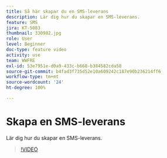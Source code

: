 ```yaml
---
title: Så här skapar du en SMS-leverans
description: Lär dig hur du skapar en SMS-leverans.
feature: SMS
jira: KT-5083
thumbnail: 330982.jpg
role: User
level: Beginner
doc-type: feature video
activity: use
team: WWFRE
exl-id: 53e7951e-d0a9-433c-b668-b384582cda58
source-git-commit: b4fad3f735d52e10a609242c187e90b236214ff6
workflow-type: tm+mt
source-wordcount: '24'
ht-degree: 100%

---
```


# Skapa en SMS-leverans

Lär dig hur du skapar en SMS-leverans.

>[!VIDEO](https://video.tv.adobe.com/v/330982)

